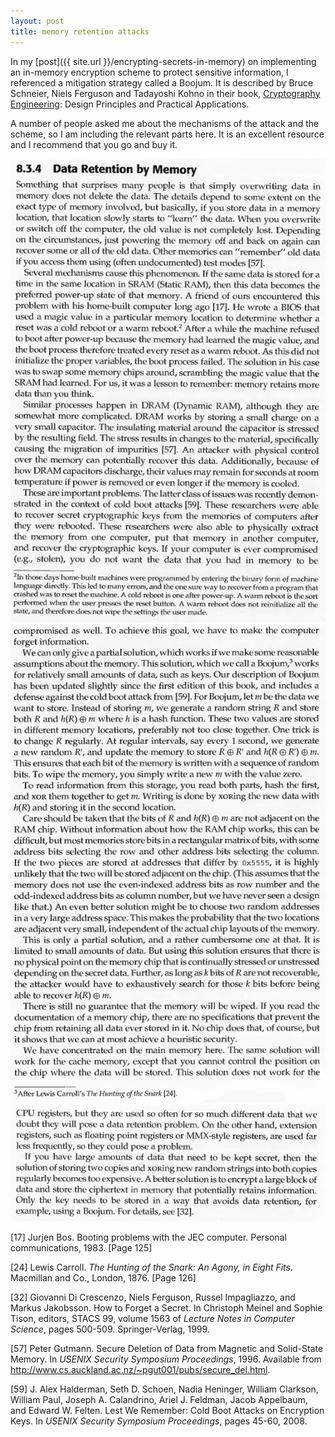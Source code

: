 ```yaml
---
layout: post
title: memory retention attacks
---
```


In my [post]({{ site.url }}/encrypting-secrets-in-memory) on implementing an in-memory encryption scheme to protect sensitive information, I referenced a mitigation strategy called a Boojum. It is described by Bruce Schneier, Niels Ferguson and Tadayoshi Kohno in their book, [Cryptography Engineering](https://www.schneier.com/books/cryptography_engineering/): Design Principles and Practical Applications.

A number of people asked me about the mechanisms of the attack and the scheme, so I am including the relevant parts here. It is an excellent resource and I recommend that you go and buy it.

<div class="image">
    <img src="/assets/images/cold-boot/page-1.png" alt="page one" class="center" />
    <img src="/assets/images/cold-boot/page-2.png" alt="page two" class="center" />
    <img src="/assets/images/cold-boot/page-3.png" alt="page three" class="center" />
</div>

[17] Jurjen Bos. Booting problems with the JEC computer. Personal communications, 1983. [Page 125]

[24] Lewis Carroll. _The Hunting of the Snark: An Agony, in Eight Fits_. Macmillan and Co., London, 1876. [Page 126]

[32] Giovanni Di Crescenzo, Niels Ferguson, Russel Impagliazzo, and Markus Jakobsson. How to Forget a Secret. In Christoph Meinel and Sophie Tison, editors, STACS 99, volume 1563 of _Lecture Notes in Computer Science_, pages 500-509. Springer-Verlag, 1999.

[57] Peter Gutmann. Secure Deletion of Data from Magnetic and Solid-State Memory. In _USENIX Security Symposium Proceedings_, 1996. Available from http://www.cs.auckland.ac.nz/~pgut001/pubs/secure_del.html.

[59] J. Alex Halderman, Seth D. Schoen, Nadia Heninger, William Clarkson, William Paul, Joseph A. Calandrino, Ariel J. Feldman, Jacob Appelbaum, and Edward W. Felten. Lest We Remember: Cold Boot Attacks on Encryption Keys. In _USENIX Security Symposium Proceedings_, pages 45-60, 2008.